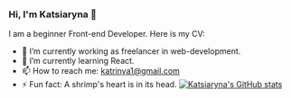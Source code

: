 ### Hi, I'm Katsiaryna 👋

I am a beginner Front-end Developer. Here is my CV: 

- 🔭 I’m currently working as freelancer in web-development.
- 🌱 I’m currently learning React.
- 📫 How to reach me: katrinya1@gmail.com
- ⚡ Fun fact: A shrimp's heart is in its head.
[![Katsiaryna's GitHub stats](https://github-readme-stats.vercel.app/api?username=KatsiarynaPilipets)](https://github.com/KatsiarynaPilipets/github-readme-stats)
